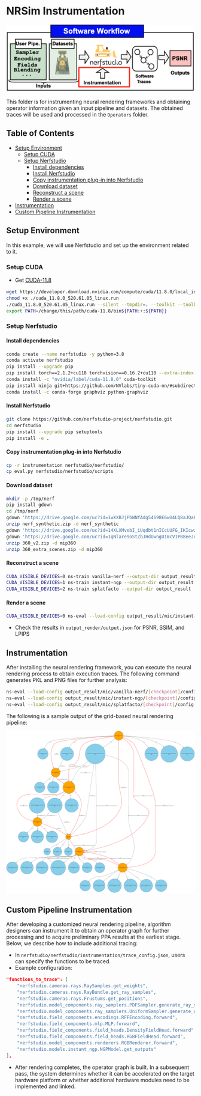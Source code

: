 # NRSim Instrumentation

![Instrumentation Overview](Instrumentation.png)

This folder is for instrumenting neural rendering frameworks and obtaining operator information given an input pipeline and datasets. The obtained traces will be used and processed in the `Operators` folder.

## Table of Contents

- [Setup Environment](#setup-environment)
  - [Setup CUDA](#setup-cuda)
  - [Setup Nerfstudio](#setup-nerfstudio)
    - [Install dependencies](#install-dependencies)
    - [Install Nerfstudio](#install-nerfstudio)
    - [Copy instrumentation plug-in into Nerfstudio](#copy-instrumentation-plug-in-into-nerfstudio)
    - [Download dataset](#download-dataset)
    - [Reconstruct a scene](#reconstruct-a-scene)
    - [Render a scene](#render-a-scene)
- [Instrumentation](#instrumentation)
- [Custom Pipeline Instrumentation](#custom-pipeline-instrumentation)

## Setup Environment

In this example, we will use Nerfstudio and set up the environment related to it.

### Setup CUDA

- Get [CUDA-11.8](https://developer.nvidia.com/cuda-11-8-0-download-archive)

```bash
wget https://developer.download.nvidia.com/compute/cuda/11.8.0/local_installers/cuda_11.8.0_520.61.05_linux.run
chmod +x ./cuda_11.8.0_520.61.05_linux.run
./cuda_11.8.0_520.61.05_linux.run --silent --tmpdir=. --toolkit --toolkitpath=/change/this/path/cuda-11.8/
export PATH=/change/this/path/cuda-11.8/bin${PATH:+:${PATH}}
```

### Setup Nerfstudio

#### Install dependencies

```bash
conda create --name nerfstudio -y python=3.8
conda activate nerfstudio
pip install --upgrade pip
pip install torch==2.1.2+cu118 torchvision==0.16.2+cu118 --extra-index-url https://download.pytorch.org/whl/cu118
conda install -c "nvidia/label/cuda-11.8.0" cuda-toolkit
pip install ninja git+https://github.com/NVlabs/tiny-cuda-nn/#subdirectory=bindings/torch
conda install -c conda-forge graphviz python-graphviz
```

#### Install Nerfstudio

```bash
git clone https://github.com/nerfstudio-project/nerfstudio.git
cd nerfstudio
pip install --upgrade pip setuptools
pip install -e .
```

#### Copy instrumentation plug-in into Nerfstudio

```bash
cp -r instrumentation nerfstudio/nerfstudio/
cp eval.py nerfstudio/nerfstudio/scripts
```

#### Download dataset

```bash
mkdir -p /tmp/nerf
pip install gdown
cd /tmp/nerf
gdown 'https://drive.google.com/uc?id=1wXXBJjPbWNfAdg54698E6wU4LQ8aJQaF'
unzip nerf_synthetic.zip -d nerf_synthetic
gdown 'https://drive.google.com/uc?id=14XLXMvebI_iUqdbt1nICcUUFG_IKIcwz'
gdown 'https://drive.google.com/uc?id=1qNlare9oStZbJHdUwngU1mcVIPB8eeJd'
unzip 360_v2.zip -d mip360
unzip 360_extra_scenes.zip -d mip360
```

#### Reconstruct a scene

```bash
CUDA_VISIBLE_DEVICES=0 ns-train vanilla-nerf --output-dir output_result --vis=wandb --max-num-iterations=10000 --data /tmp/nerf/nerf_synthetic/mic blender-data
CUDA_VISIBLE_DEVICES=1 ns-train instant-ngp --output-dir output_result --vis=wandb --max-num-iterations=10000 --data /tmp/nerf/nerf_synthetic/mic blender-data
CUDA_VISIBLE_DEVICES=2 ns-train splatfacto --output-dir output_result --vis=wandb --max-num-iterations=100000 --data /tmp/nerf/nerf_synthetic/mic blender-data
```

#### Render a scene

```bash
CUDA_VISIBLE_DEVICES=0 ns-eval --load-config output_result/mic/instant-ngp/2025-06-20_150659/config.yml --render-output-path output_render --output-path output_render/output.json
```

- Check the results in `output_render/output.json` for PSNR, SSIM, and LPIPS

## Instrumentation

After installing the neural rendering framework, you can execute the neural rendering process to obtain execution traces. The following command generates PKL and PNG files for further analysis:

```bash
ns-eval --load-config output_result/mic/vanilla-nerf/[checkpoint]/config.yml --render-output-path output_render --output-path output_render/output.json
ns-eval --load-config output_result/mic/instant-ngp/[checkpoint]/config.yml --render-output-path output_render --output-path output_render/output.json
ns-eval --load-config output_result/mic/splatfacto/[checkpoint]/config.yml --render-output-path output_render --output-path output_render/output.json
```

The following is a sample output of the grid-based neural rendering pipeline:

![Example instrumented result](execution_dag.png)

## Custom Pipeline Instrumentation

After developing a customized neural rendering pipeline, algorithm designers can instrument it to obtain an operator graph for further processing and to acquire preliminary PPA results at the earliest stage. Below, we describe how to include additional tracing:

- In `nerfstudio/nerfstudio/instrumentation/trace_config.json`, users can specify the functions to be traced.
- Example configuration:

```json
"functions_to_trace": [
    "nerfstudio.cameras.rays.RaySamples.get_weights",
    "nerfstudio.cameras.rays.RayBundle.get_ray_samples",
    "nerfstudio.cameras.rays.Frustums.get_positions",
    "nerfstudio.model_components.ray_samplers.PDFSampler.generate_ray_samples",
    "nerfstudio.model_components.ray_samplers.UniformSampler.generate_ray_samples",
    "nerfstudio.field_components.encodings.RFFEncoding.forward",
    "nerfstudio.field_components.mlp.MLP.forward",
    "nerfstudio.field_components.field_heads.DensityFieldHead.forward",
    "nerfstudio.field_components.field_heads.RGBFieldHead.forward",
    "nerfstudio.model_components.renderers.RGBRenderer.forward",
    "nerfstudio.models.instant_ngp.NGPModel.get_outputs"
],
```

- After rendering completes, the operator graph is built. In a subsequent pass, the system determines whether it can be accelerated on the target hardware platform or whether additional hardware modules need to be implemented and linked.
